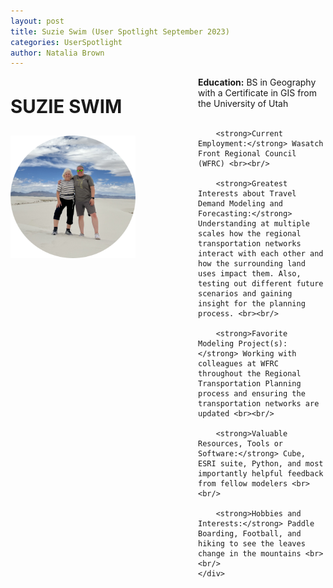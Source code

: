 ```yaml
---
layout: post
title: Suzie Swim (User Spotlight September 2023)
categories: UserSpotlight
author: Natalia Brown
---
```


<div class="header">
    <div class="header-image">
        <p style="font-size: 22pt; font-weight: bold;">SUZIE SWIM</p>
        <img src="../images/suzie.png" width="200px" alt="Suzie Swim" />
    </div>
    <div class="header-content">
        <strong>Education:</strong> BS in Geography with a Certificate in GIS from the University of Utah <br><br/>

        <strong>Current Employment:</strong> Wasatch Front Regional Council (WFRC) <br><br/>

        <strong>Greatest Interests about Travel Demand Modeling and Forecasting:</strong> Understanding at multiple scales how the regional transportation networks interact with each other and how the surrounding land uses impact them. Also, testing out different future scenarios and gaining insight for the planning process. <br><br/>

        <strong>Favorite Modeling Project(s):</strong> Working with colleagues at WFRC throughout the Regional Transportation Planning process and ensuring the transportation networks are updated <br><br/>

        <strong>Valuable Resources, Tools or Software:</strong> Cube, ESRI suite, Python, and most importantly helpful feedback from fellow modelers <br><br/>

        <strong>Hobbies and Interests:</strong> Paddle Boarding, Football, and hiking to see the leaves change in the mountains <br><br/> 
    </div>
</div>

<style>
    .header {
        display: flex;
        flex-wrap: wrap;
    }

    .header-image {
        flex: 0 0 300px;
        text-align: left;
    }

    .header-content {
        flex: 1;
    }

    .header-image img {
        max-width: 200%;
    }
</style>
